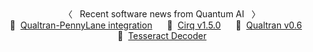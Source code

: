 <div align="center">
〈   Recent software news from Quantum AI   〉<br>
🧩  <a href="https://pennylane.ai/blog/2025/04/pennylane-release-0.41#qualtran-integration-">Qualtran-PennyLane integration</a>      🎉  <a href="https://github.com/quantumlib/Cirq">Cirq v1.5.0</a>      🎉  <a href="https://github.com/quantumlib/Qualtran">Qualtran v0.6</a>      🚀  <a href="https://github.com/quantumlib/tesseract-decoder">Tesseract Decoder</a><br>

</div>
